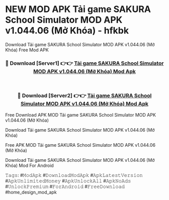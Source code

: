 # NEW MOD APK Tải game SAKURA School Simulator MOD APK v1.044.06 (Mở Khóa) - hfkbk
Download Tải game SAKURA School Simulator MOD APK v1.044.06 (Mở Khóa) Free Mod APK

<div align="center">
<h3>🔴 Download [Server1] 👉👉 <a href="https://apk-comot.site?title=Tải_game_SAKURA_School_Simulator_MOD_APK_v1.044.06_(Mở_Khóa)">Tải game SAKURA School Simulator MOD APK v1.044.06 (Mở Khóa) Mod Apk</a></h3><br>

<h3>🔴 Download [Server2] 👉👉 <a href="https://apk-comot.site?title=Tải_game_SAKURA_School_Simulator_MOD_APK_v1.044.06_(Mở_Khóa)">Tải game SAKURA School Simulator MOD APK v1.044.06 (Mở Khóa) Mod Apk</a></h3>
</div>


Free Download APK MOD Tải game SAKURA School Simulator MOD APK v1.044.06 (Mở Khóa)

Download Tải game SAKURA School Simulator MOD APK v1.044.06 (Mở Khóa) 

Free APK MOD Tải game SAKURA School Simulator MOD APK v1.044.06 (Mở Khóa) 

Download Tải game SAKURA School Simulator MOD APK v1.044.06 (Mở Khóa) Mod For Android

𝚃𝚊𝚐𝚜: #𝙼𝚘𝚍𝙰𝚙𝚔 #𝙳𝚘𝚠𝚗𝚕𝚘𝚊𝚍𝙼𝚘𝚍𝙰𝚙𝚔 #𝙰𝚙𝚔𝙻𝚊𝚝𝚎𝚜𝚝𝚅𝚎𝚛𝚜𝚒𝚘𝚗 #𝙰𝚙𝚔𝚄𝚗𝚕𝚒𝚖𝚒𝚝𝚎𝚍𝙼𝚘𝚗𝚎𝚢 #𝙰𝚙𝚔𝚄𝚗𝚕𝚘𝚌𝚔𝙰𝚕𝚕 #𝙰𝚙𝚔𝙽𝚘𝙰𝚍𝚜 #𝚄𝚗𝚕𝚘𝚌𝚔𝙿𝚛𝚎𝚖𝚒𝚞𝚖 #𝙵𝚘𝚛𝙰𝚗𝚍𝚛𝚘𝚒𝚍 #𝙵𝚛𝚎𝚎𝙳𝚘𝚠𝚗𝚕𝚘𝚊𝚍 #home_design_mod_apk
